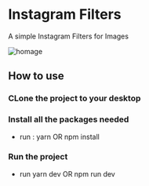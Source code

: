 # Instagram Filters
A simple Instagram Filters for Images

![homage](https://user-images.githubusercontent.com/106689032/186738315-380b8cd5-28ba-440a-9410-77b00d48ec70.PNG)

## How to use
### CLone the project to your desktop
### Install all the packages needed
- run : yarn OR npm install
### Run the project
- run yarn dev OR npm run dev
